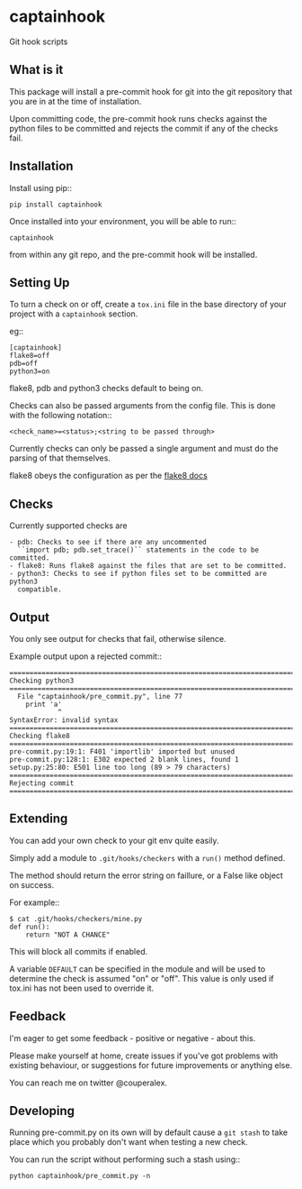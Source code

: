 captainhook
===========

Git hook scripts

What is it
----------

This package will install a pre-commit hook for git into the
git repository that you are in at the time of installation.

Upon committing code, the pre-commit hook runs checks against the python files
to be committed and rejects the commit if any of the checks fail.


Installation
------------

Install using pip::

    pip install captainhook

Once installed into your environment, you will be able to run::

    captainhook

from within any git repo, and the pre-commit hook will be installed.

Setting Up
----------

To turn a check on or off, create a ``tox.ini`` file
in the base directory of your project with a ``captainhook`` section.

eg::


    [captainhook]
    flake8=off
    pdb=off
    python3=on


flake8, pdb and python3 checks default to being on.

Checks can also be passed arguments from the config file. This is done with
the following notation::

    <check_name>=<status>;<string to be passed through>

Currently checks can only be passed a single argument and must do the parsing
of that themselves.

flake8 obeys the configuration as per the
[flake8 docs](http://flake8.readthedocs.org/en/latest/config.html)

Checks
------

Currently supported checks are

    - pdb: Checks to see if there are any uncommented
      ``import pdb; pdb.set_trace()`` statements in the code to be committed.
    - flake8: Runs flake8 against the files that are set to be committed.
    - python3: Checks to see if python files set to be committed are python3
      compatible.

Output
------

You only see output for checks that fail, otherwise silence.

Example output upon a rejected commit::


    ===============================================================================
    Checking python3
    ===============================================================================
      File "captainhook/pre_commit.py", line 77
        print 'a'
                ^
    SyntaxError: invalid syntax
    ===============================================================================
    Checking flake8
    ===============================================================================
    pre-commit.py:19:1: F401 'importlib' imported but unused
    pre-commit.py:128:1: E302 expected 2 blank lines, found 1
    setup.py:25:80: E501 line too long (89 > 79 characters)
    ===============================================================================
    Rejecting commit
    ===============================================================================


Extending
---------

You can add your own check to your git env quite easily.

Simply add a module to ``.git/hooks/checkers`` with a ``run()`` method defined.

The method should return the error string on faillure, or a False like object
on success.

For example::

    $ cat .git/hooks/checkers/mine.py
    def run():
        return "NOT A CHANCE"

This will block all commits if enabled.

A variable ``DEFAULT`` can be specified in the module and will be used to
determine the check is assumed "on" or "off". This value is only used if
tox.ini has not been used to override it.

Feedback
--------

I'm eager to get some feedback - positive or negative - about this.

Please make yourself at home, create issues if you've got problems with existing behaviour, or suggestions for future improvements or anything else.

You can reach me on twitter @couperalex.

Developing
----------

Running pre-commit.py on its own will by default cause a ``git stash`` to take
place which you probably don't want when testing a new check.

You can run the script without performing such a stash using::

    python captainhook/pre_commit.py -n
